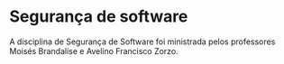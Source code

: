 # Segurança de software

A disciplina de Segurança de Software foi ministrada pelos professores Moisés Brandalise e Avelino Francisco Zorzo.

